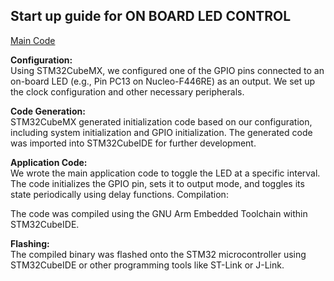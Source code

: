 ## **Start up guide for ON BOARD LED CONTROL**  
[Main Code](https://github.com/kartik2340/STM_32/blob/main/main.c)

**Configuration:**  
Using STM32CubeMX, we configured one of the GPIO pins connected to an on-board LED (e.g., Pin PC13 on Nucleo-F446RE) as an output.
We set up the clock configuration and other necessary peripherals.

**Code Generation:**  
STM32CubeMX generated initialization code based on our configuration, including system initialization and GPIO initialization.
The generated code was imported into STM32CubeIDE for further development.

**Application Code:**  
We wrote the main application code to toggle the LED at a specific interval.
The code initializes the GPIO pin, sets it to output mode, and toggles its state periodically using delay functions.
Compilation:

The code was compiled using the GNU Arm Embedded Toolchain within STM32CubeIDE.

**Flashing:**  
The compiled binary was flashed onto the STM32 microcontroller using STM32CubeIDE or other programming tools like ST-Link or J-Link.
